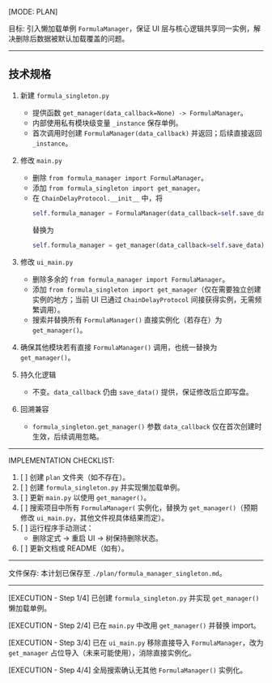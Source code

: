 [MODE: PLAN]

目标: 引入懒加载单例 `FormulaManager`，保证 UI 层与核心逻辑共享同一实例，解决删除后数据被默认加载覆盖的问题。

---
## 技术规格

1. 新建 `formula_singleton.py`
   - 提供函数 `get_manager(data_callback=None) -> FormulaManager`。
   - 内部使用私有模块级变量 `_instance` 保存单例。
   - 首次调用时创建 `FormulaManager(data_callback)` 并返回；后续直接返回 `_instance`。

2. 修改 `main.py`
   - 删除 `from formula_manager import FormulaManager`。
   - 添加 `from formula_singleton import get_manager`。
   - 在 `ChainDelayProtocol.__init__` 中，将
     ```python
     self.formula_manager = FormulaManager(data_callback=self.save_data)
     ```
     替换为
     ```python
     self.formula_manager = get_manager(data_callback=self.save_data)
     ```

3. 修改 `ui_main.py`
   - 删除多余的 `from formula_manager import FormulaManager`。
   - 添加 `from formula_singleton import get_manager`（仅在需要独立创建实例的地方；当前 UI 已通过 `ChainDelayProtocol` 间接获得实例，无需频繁调用）。
   - 搜索并替换所有 `FormulaManager()` 直接实例化（若存在）为 `get_manager()`。

4. 确保其他模块若有直接 `FormulaManager()` 调用，也统一替换为 `get_manager()`。

5. 持久化逻辑
   - 不变。`data_callback` 仍由 `save_data()` 提供，保证修改后立即写盘。

6. 回溯兼容
   - `formula_singleton.get_manager()` 参数 `data_callback` 仅在首次创建时生效，后续调用忽略。

---
IMPLEMENTATION CHECKLIST:
1. [ ] 创建 `plan` 文件夹（如不存在）。
2. [ ] 创建 `formula_singleton.py` 并实现懒加载单例。
3. [ ] 更新 `main.py` 以使用 `get_manager()`。
4. [ ] 搜索项目中所有 `FormulaManager(` 实例化，替换为 `get_manager()`（预期修改 `ui_main.py`，其他文件视具体结果而定）。
5. [ ] 运行程序手动测试：
   - 删除定式 → 重启 UI → 树保持删除状态。
6. [ ] 更新文档或 README（如有）。

---
文件保存: 本计划已保存至 `./plan/formula_manager_singleton.md`。

---
[EXECUTION - Step 1/4]
已创建 `formula_singleton.py` 并实现 `get_manager()` 懒加载单例。

[EXECUTION - Step 2/4]
已在 `main.py` 中改用 `get_manager()` 并替换 import。

[EXECUTION - Step 3/4]
已在 `ui_main.py` 移除直接导入 `FormulaManager`，改为 `get_manager` 占位导入（未来可能使用），消除直接实例化。

[EXECUTION - Step 4/4]
全局搜索确认无其他 `FormulaManager()` 实例化。
